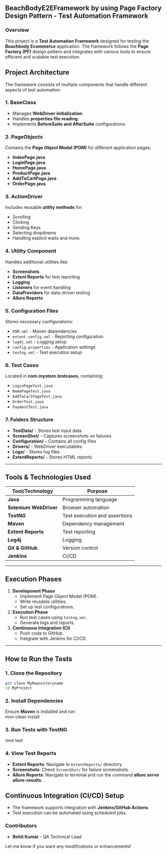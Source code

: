 ## **BeachBodyE2EFramework by using Page Factory Design Pattern - Test Automation Framework**  

### **Overview**  
This project is a **Test Automation Framework** designed for testing the **Beachbody Ecommerce** application. The framework follows the **Page Factory (PF)** design pattern and integrates with 
various tools to ensure efficient and scalable test execution.

## **Project Architecture**  
The framework consists of multiple components that handle different aspects of test automation:  

### **1. BaseClass**  
- Manages **WebDriver initialization**.  
- Handles **properties file reading**.  
- Implements **BeforeSuite and AfterSuite** configurations.  

### **2. PageObjects**  
Contains the **Page Object Model (POM)** for different application pages:  
- **IndexPage.java**  
- **LoginPage.java**  
- **HomePage.java**  
- **ProductPage.java**  
- **AddToCartPage.java**  
- **OrderPage.java**  

### **3. ActionDriver**  
Includes reusable **utility methods** for:  
- Scrolling  
- Clicking  
- Sending Keys  
- Selecting dropdowns  
- Handling explicit waits  and more.

### **4. Utility Component**  
Handles additional utilities like:  
- **Screenshots**  
- **Extent Reports** for test reporting  
- **Logging**  
- **Listeners** for event handling  
- **DataProviders** for data-driven testing
- **Allure Reports** 

### **5. Configuration Files**  
Stores necessary configurations:  
- `POM.xml` - Maven dependencies  
- `extent-config.xml` - Reporting configuration  
- `log4j.xml` - Logging setup  
- `config.properties` - Application settings  
- `testng.xml` - Test execution setup  

### **6. Test Cases**  
Located in **com.mystore.testcases**, containing:  
- `LoginPageTest.java`  
- `HomePageTest.java`  
- `AddToCartPageTest.java`  
- `OrderTest.java`  
- `PaymentTest.java`  

### **7. Folders Structure**  
- **TestData/** - Stores test input data  
- **ScreenShot/** - Captures screenshots on failures  
- **Configuration/** - Contains all config files  
- **Drivers/** - WebDriver executables  
- **Logs/** - Stores log files  
- **ExtentReports/** - Stores HTML reports  

---

## **Tools & Technologies Used**  
| **Tool/Technology** | **Purpose** |  
|---------------------|------------|  
| **Java** | Programming language |  
| **Selenium WebDriver** | Browser automation |  
| **TestNG** | Test execution and assertions |  
| **Maven** | Dependency management |  
| **Extent Reports** | Test reporting |  
| **Log4j** | Logging |  
| **Git & GitHub** | Version control |  
| **Jenkins** | CI/CD |  

---

## **Execution Phases**  
1. **Development Phase**  
   - Implement Page Object Model (POM).  
   - Write reusable utilities.  
   - Set up test configurations.  
2. **Execution Phase**  
   - Run test cases using `testng.xml`.  
   - Generate logs and reports.  
3. **Continuous Integration (CI)**  
   - Push code to GitHub.  
   - Integrate with Jenkins for CI/CD.  

---

## **How to Run the Tests**  

### **1. Clone the Repository**  
```sh
git clone MyRepositoryname
cd MyProject
```

### **2. Install Dependencies**  
Ensure **Maven** is installed and run:  
mvn clean install


### **3. Run Tests with TestNG**  
mvn test


### **4. View Test Reports**  
- **Extent Reports**: Navigate to `ExtentReports/` directory.  
- **Screenshots**: Check `ScreenShot/` for failure screenshots.
- **Allure Reports**: Navigate to terminal and run the command  **allure serve allure-results**.
.  

## **Continuous Integration (CI/CD) Setup**  
- The framework supports integration with **Jenkins/GitHub Actions**.  
- Test execution can be automated using scheduled jobs.  

### **Contributors**  
- **Rohit Kumar** - QA Technical Lead  

Let me know if you want any modifications or enhancements!
